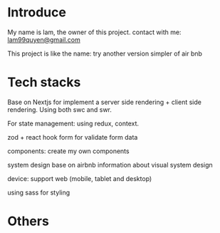 # Introduce

My name is lam, the owner of this project.
contact with me: lam99quyen@gmail.com

This project is like the name: try another version simpler of air bnb

# Tech stacks

Base on Nextjs for implement a server side rendering + client side rendering.
Using both swc and swr.

For state management: using redux, context.

zod + react hook form for validate form data

components: create my own components

system design base on airbnb information about visual system design

device: support web (mobile, tablet and desktop)

using sass for styling

# Others

